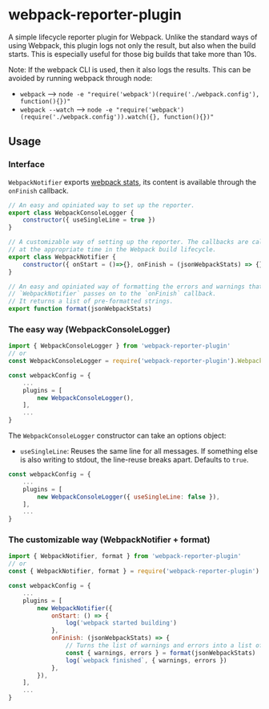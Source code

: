 webpack-reporter-plugin
=======================

A simple lifecycle reporter plugin for Webpack. Unlike the standard ways of using
Webpack, this plugin logs not only the result, but also when the build starts.
This is especially useful for those big builds that take more than 10s.

Note: If the webpack CLI is used, then it also logs the results. This can be
avoided by running webpack through node:

- `webpack` --> `node -e "require('webpack')(require('./webpack.config'), function(){})"`
- `webpack --watch` --> `node -e "require('webpack')(require('./webpack.config')).watch({}, function(){})"`


Usage
-----

### Interface

`WebpackNotifier` exports [webpack stats](https://webpack.js.org/api/stats/),
its content is available through the `onFinish` callback.

```js
// An easy and opiniated way to set up the reporter.
export class WebpackConsoleLogger {
	constructor({ useSingleLine = true })
}

// A customizable way of setting up the reporter. The callbacks are called
// at the appropriate time in the Webpack build lifecycle.
export class WebpackNotifier {
	constructor({ onStart = ()=>{}, onFinish = (jsonWebpackStats) => {} })
}

// An easy and opiniated way of formatting the errors and warnings that the
// `WebpackNotifier` passes on to the `onFinish` callback.
// It returns a list of pre-formatted strings.
export function format(jsonWebpackStats)
```


### The easy way (WebpackConsoleLogger)

```js
import { WebpackConsoleLogger } from 'webpack-reporter-plugin'
// or
const WebpackConsoleLogger = require('webpack-reporter-plugin').WebpackConsoleLogger

const webpackConfig = {
	...
	plugins = [
		new WebpackConsoleLogger(),
	],
	...
}
```

The `WebpackConsoleLogger` constructor can take an options object:

- `useSingleLine`: Reuses the same line for all messages. If something else is
also writing to stdout, the line-reuse breaks apart. Defaults to `true`.

```js
const webpackConfig = {
	...
	plugins = [
		new WebpackConsoleLogger({ useSingleLine: false }),
	],
	...
}
```


### The customizable way (WebpackNotifier + format)

```js
import { WebpackNotifier, format } from 'webpack-reporter-plugin'
// or
const { WebpackNotifier, format } = require('webpack-reporter-plugin')

const webpackConfig = {
	...
	plugins = [
		new WebpackNotifier({
			onStart: () => {
				log('webpack started building')
			},
			onFinish: (jsonWebpackStats) => {
				// Turns the list of warnings and errors into a list of formatted strings
				const { warnings, errors } = format(jsonWebpackStats)
				log(`webpack finished`, { warnings, errors })
			},
		}),
	],
	...
}
```
